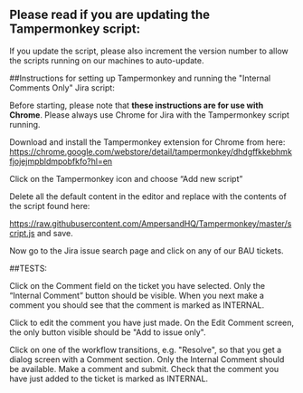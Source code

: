 ## Please read if you are updating the Tampermonkey script:

If you update the script, please also increment the version number to allow the scripts running on our machines to auto-update.

##Instructions for setting up Tampermonkey and running the "Internal Comments Only" Jira script:

Before starting, please note that **these instructions are for use with Chrome**. Please always use Chrome for Jira with the Tampermonkey script running.

Download and install the Tampermonkey extension for Chrome from here: https://chrome.google.com/webstore/detail/tampermonkey/dhdgffkkebhmkfjojejmpbldmpobfkfo?hl=en

Click on the Tampermonkey icon and choose “Add new script”

Delete all the default content in the editor and replace with the contents of the script found here:

https://raw.githubusercontent.com/AmpersandHQ/Tampermonkey/master/script.js
and save.

Now go to the Jira issue search page and click on any of our BAU tickets. 

##TESTS:

Click on the Comment field on the ticket you have selected. Only the “Internal Comment” button should be visible. When you next make a comment you should see that the comment is marked as INTERNAL.

Click to edit the comment you have just made. On the Edit Comment screen, the only button visible should be "Add to issue only".

Click on one of the workflow transitions, e.g. "Resolve", so that you get a dialog screen with a Comment section. Only the Internal Comment should be available. Make a comment and submit. Check that the comment you have just added to the ticket is marked as INTERNAL.
